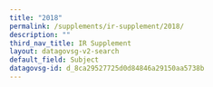 ```yaml
---
title: "2018"
permalink: /supplements/ir-supplement/2018/
description: ""
third_nav_title: IR Supplement
layout: datagovsg-v2-search
default_field: Subject
datagovsg-id: d_8ca29527725d0d84846a29150aa5738b
---
```

